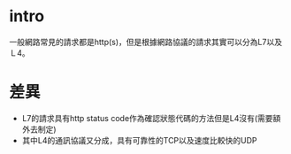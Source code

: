 # intro
一般網路常見的請求都是http(s)，但是根據網路協議的請求其實可以分為L7以及Ｌ4。

# 差異
- L7的請求具有http status code作為確認狀態代碼的方法但是L4沒有(需要額外去制定)
- 其中L4的通訊協議又分成，具有可靠性的TCP以及速度比較快的UDP